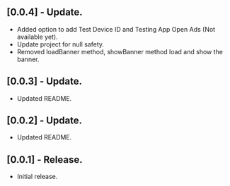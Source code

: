 ## [0.0.4] - Update.

* Added option to add Test Device ID and Testing App Open Ads (Not available yet).
* Update project for null safety.
* Removed loadBanner method, showBanner method load and show the banner.

## [0.0.3] - Update.

* Updated README.

## [0.0.2] - Update.

* Updated README.

## [0.0.1] - Release.

* Initial release.
